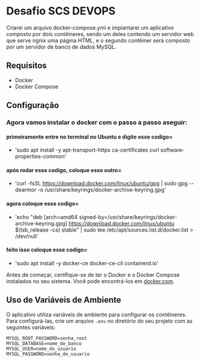 # Desafio SCS DEVOPS

Criarei um arquivo docker-compose.yml e implantarei um aplicativo composto por dois contêineres, sendo um deles contendo um servidor web que serve ngnix uma página HTML,
e o segundo contêiner será composto por um servidor de banco de dados MySQL.

## Requisitos

- Docker
- Docker Compose

## Configuração

### Agora vamos instalar o docker com o passo a passo aseguir:
#### primeiramente entre no terminal no Ubuntu e digite esse codigo=     
- 'sudo apt install -y apt-transport-https ca-certificates curl software-properties-common'

#### após rodar esse codigo, coloque esse outro=  
- 'curl -fsSL https://download.docker.com/linux/ubuntu/gpg | sudo gpg --dearmor -o /usr/share/keyrings/docker-archive-keyring.gpg'

#### agora coloque esse codigo= 
- 'echo "deb [arch=amd64 signed-by=/usr/share/keyrings/docker-archive-keyring.gpg] https://download.docker.com/linux/ubuntu $(lsb_release -cs) stable" | sudo tee /etc/apt/sources.list.d/docker.list > /dev/null'

#### feito isso coloque esse codigo=
- 'sudo apt install -y docker-ce docker-ce-cli containerd.io'


Antes de começar, certifique-se de ter o Docker e o Docker Compose instalados no seu sistema. Você pode encontrá-los em [docker.com](https://www.docker.com/get-started).

## Uso de Variáveis de Ambiente

O aplicativo utiliza variáveis de ambiente para configurar os contêineres. Para configurá-las, crie um arquivo `.env` no diretório do seu projeto com as seguintes variáveis:

```env
MYSQL_ROOT_PASSWORD=senha_root
MYSQL_DATABASE=nome_do_banco
MYSQL_USER=nome_do_usuario
MYSQL_PASSWORD=senha_do_usuario

